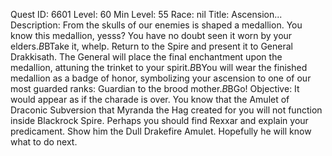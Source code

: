 Quest ID: 6601
Level: 60
Min Level: 55
Race: nil
Title: Ascension...
Description: From the skulls of our enemies is shaped a medallion. You know this medallion, yesss? You have no doubt seen it worn by your elders.$B$BTake it, whelp. Return to the Spire and present it to General Drakkisath. The General will place the final enchantment upon the medallion, attuning the trinket to your spirit.$B$BYou will wear the finished medallion as a badge of honor, symbolizing your ascension to one of our most guarded ranks: Guardian to the brood mother.$B$BGo!
Objective: It would appear as if the charade is over. You know that the Amulet of Draconic Subversion that Myranda the Hag created for you will not function inside Blackrock Spire. Perhaps you should find Rexxar and explain your predicament. Show him the Dull Drakefire Amulet. Hopefully he will know what to do next.
